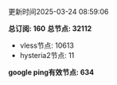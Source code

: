 更新时间2025-03-24 08:59:06

**总订阅: 160**
**总节点: 32112**
- vless节点: 10613
- hysteria2节点: 11

**google ping有效节点: 634**
